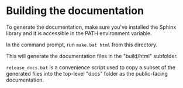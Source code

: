 # Building the documentation

To generate the documentation, make sure you've installed the Sphinx library and it is accessible in the PATH environment variable.

In the command prompt, run `make.bat html` from this directory.

This will generate the documentation files in the "build/html" subfolder.

`release_docs.bat` is a convenience script used to copy a subset of the generated files into the top-level "docs" folder as the public-facing documentation.
